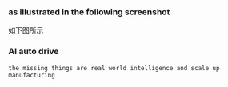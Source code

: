 ### as illustrated in the following screenshot
如下图所示


### AI auto drive
```
the missing things are real world intelligence and scale up manufacturing
```
